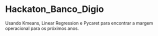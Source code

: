 # Hackaton_Banco_Digio
Usando Kmeans, Linear Regression e Pycaret para encontrar a margem operacional para os próximos anos.
